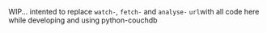 WIP... intented to replace `watch-`, `fetch-` and `analyse-` `url`with all code here while developing and using python-couchdb
